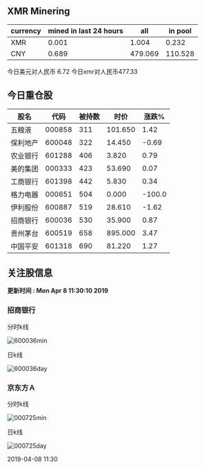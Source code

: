 ## XMR Minering

|currency|mined in last 24 hours|all|in pool|
|---|---|---|---|
|XMR|0.001|1.004|0.232|
|CNY|0.689|479.069|110.528|

今日美元对人民币 6.72	今日xmr对人民币477.33


## 今日重仓股 

|股名|代码|被持数|时价|涨跌%|
|---|---|---|---|---|
|五粮液|000858|311|101.650|1.42|
|保利地产|600048|322|14.450|-0.69|
|农业银行|601288|406|3.820|0.79|
|美的集团|000333|423|53.690|0.07|
|工商银行|601398|442|5.830|0.34|
|格力电器|000651|504|0.000|-100.0|
|伊利股份|600887|519|28.610|-1.62|
|招商银行|600036|530|35.900|0.87|
|贵州茅台|600519|658|895.000|3.47|
|中国平安|601318|690|81.220|1.27|

## 关注股信息
**更新时间 : Mon Apr  8 11:30:10 2019**
### 招商银行 
分时k线

![600036min](http://image.sinajs.cn/newchart/min/n/sh600036.gif)

日k线

![600036day](http://image.sinajs.cn/newchart/daily/n/sh600036.gif)

### 京东方Ａ 
分时k线

![000725min](http://image.sinajs.cn/newchart/min/n/sz000725.gif)

日k线

![000725day](http://image.sinajs.cn/newchart/daily/n/sz000725.gif)

2019-04-08 11:30